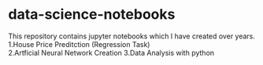 # data-science-notebooks
This repository contains jupyter notebooks which I have created over years.  
1.House Price Preditction (Regression Task)  
2.Artficial Neural Network Creation
3.Data Analysis with python 

